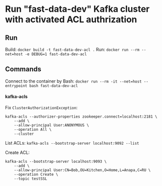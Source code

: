 # Run "fast-data-dev" Kafka cluster with activated ACL authrization

## Run
Build: `docker build -t fast-data-dev-acl .`
Run: `docker run --rm --net=host -e DEBUG=1 fast-data-dev-acl`

## Commands
Connect to the container by Bash:
`docker run --rm -it --net=host --entrypoint bash fast-data-dev-acl`

#### kafka-acls
Fix `ClusterAuthorizationException`:
```
kafka-acls --authorizer-properties zookeeper.connect=localhost:2181 \
    --add \
    --allow-principal User:ANONYMOUS \
    --operation All \
    --cluster
```

List ACLs:
`kafka-acls --bootstrap-server localhost:9092 --list`


Create ACL:
```
kafka-acls --bootstrap-server localhost:9093 \
    --add \
    --allow-principal User:CN=Bob,OU=Kitchen,O=Home,L=Anapa,C=RU \
    --operation Create \
    --topic testSSL
```